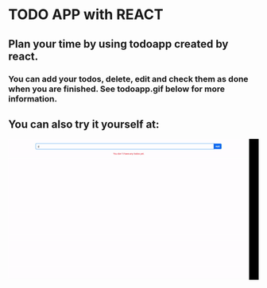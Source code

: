 # TODO APP with REACT

## Plan your time by using todoapp created by react.

### You can add your todos, delete, edit and check them as done when you are finished. See todoapp.gif below for more information.

## You can also try it yourself at: 

![](todolistwithreact.gif)
